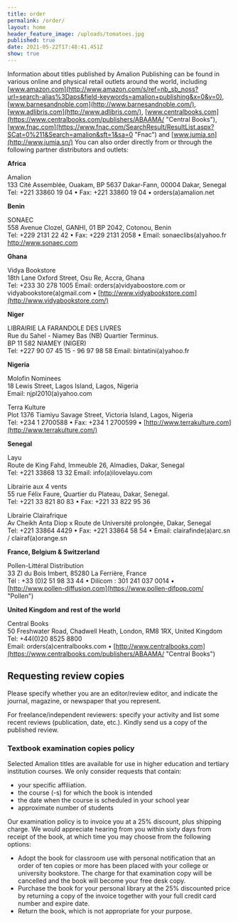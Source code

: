 ```yaml
---
title: order
permalink: /order/
layout: home
header_feature_image: /uploads/tomatoes.jpg
published: true
date: 2021-05-22T17:48:41.451Z
show: true
---
```

Information about titles published by Amalion Publishing can be found in various online and physical retail outlets around the world, including [www.amazon.com](http://www.amazon.com/s/ref=nb_sb_noss?url=search-alias%3Daps&field-keywords=amalion+publishing&x=0&y=0), [www.barnesandnoble.com](http://www.barnesandnoble.com/), [www.adlibris.com](http://www.adlibris.com/), [www.centralbooks.com](https://www.centralbooks.com/publishers/ABAAMA/ "Central Books"), [www.fnac.com](https://www.fnac.com/SearchResult/ResultList.aspx?SCat=0%211&Search=amalion&sft=1&sa=0 "Fnac") and [www.jumia.sn](http://www.jumia.sn/) You can also order directly from or through the following partner distributors and outlets:

**Africa**

Amalion  
133 Cité Assemblée, Ouakam, BP 5637 Dakar-Fann, 00004 Dakar, Senegal  
Tel: +221 33860 19 04 • Fax: +221 33860 19 04 • orders(a)amalion.net

**Benin**

SONAEC  
558 Avenue Clozel, GANHI, 01 BP 2042, Cotonou, Benin  
Tel: +229 2131 22 42 • Fax: +229 2131 2058 • Email: sonaeclibs(a)yahoo.fr  
http://www.sonaec.com

**Ghana**

Vidya Bookstore  
18th Lane Oxford Street, Osu Re, Accra, Ghana  
Tel: +233 30 278 1005 Email: orders(a)vidyaboostore.com or vidyabookstore(a)gmail.com • [http://www.vidyabookstore.com](http://www.vidyabookstore.com/)

**Niger**

LIBRAIRIE LA FARANDOLE DES LIVRES  
Rue du Sahel - Niamey Bas (NB) Quartier Terminus.  
BP 11 582 NIAMEY (NIGER)  
Tel: +227 90 07 45 15 - 96 97 98 58 Email: bintatini(a)yahoo.fr

**Nigeria**

Molofin Nominees  
18 Lewis Street, Lagos Island, Lagos, Nigeria  
Email: njpl2010(a)yahoo.com

Terra Kulture  
Plot 1376 Tiamiyu Savage Street, Victoria Island, Lagos, Nigeria  
Tel: +234 1 2700588 • Fax: +234 1 2700599 • [http://www.terrakulture.com](http://www.terrakulture.com/)

**Senegal**

Layu  
Route de King Fahd, Immeuble 26, Almadies, Dakar, Senegal  
Tel: +221 33868 13 32 Email: info(a)ilovelayu.com

Librairie aux 4 vents  
55 rue Félix Faure, Quartier du Plateau, Dakar, Senegal.  
Tel: +221 33 821 80 83 • Fax: +221 33 822 95 36

Librairie Clairafrique  
Av Cheikh Anta Diop x Route de Université prolongée, Dakar, Senegal  
Tel: +221 33864 4429 • Fax: +221 33864 58 54 • Email: clairafinde(a)arc.sn / clairaf(a)orange.sn

**France, Belgium & Switzerland**

Pollen-Littéral Distribution  
33 ZI du Bois Imbert, 85280 La Ferrière, France  
Tél : +33 (0)2 51 98 33 44 • Dilicom : 301 241 037 0014 • [http://www.pollen-diffusion.com](https://www.pollen-difpop.com/ "Pollen")

**United Kingdom and rest of the world**

Central Books  
50 Freshwater Road, Chadwell Heath, London, RM8 1RX, United Kingdom  
Tel: +44(0)20 8525 8800  
Email: orders(a)centralbooks.com • [http://www.centralbooks.com](https://www.centralbooks.com/publishers/ABAAMA/ "Central Books")

## Requesting review copies

Please specify whether you are an editor/review editor, and indicate the journal, magazine, or newspaper that you represent.

For freelance/independent reviewers: specify your activity and list some recent reviews (publication, date, etc.). Kindly send us a copy of the published review.

### Textbook examination copies policy

Selected Amalion titles are available for use in higher education and tertiary institution courses. We only consider requests that contain:

-   your specific affiliation.
-   the course (-s) for which the book is intended
-   the date when the course is scheduled in your school year
-   approximate number of students

Our examination policy is to invoice you at a 25% discount, plus shipping charge. We would appreciate hearing from you within sixty days from receipt of the book, at which time you may choose from the following options:

-   Adopt the book for classroom use with personal notification that an order of ten copies or more has been placed with your college or university bookstore. The charge for that examination copy will be cancelled and the book will become your free desk copy.  
-   Purchase the book for your personal library at the 25% discounted price by returning a copy of the invoice together with your full credit card number and expire date.  
-   Return the book, which is not appropriate for your purpose.
